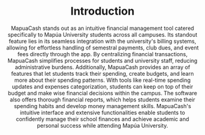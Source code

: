 <h1 align="center"> Introduction </h1>
<p align="center">
  MapuaCash stands out as an intuitive financial management tool catered specifically to
Mapúa University students across all campuses. Its standout feature lies in its seamless 
integration with the university's billing systems, allowing for effortless handling of 
semestral payments, club dues, and event fees directly through the app. By centralizing 
financial transactions, MapuaCash simplifies processes for students and university staff, 
reducing administrative burdens.
Additionally, MapuaCash provides an array of features that let students track their 
spending, create budgets, and learn more about their spending patterns. With tools like 
real-time spending updates and expenses categorization, students can keep on top of their 
budget and make wise financial decisions within the campus. The software also offers 
thorough financial reports, which helps students examine their spending habits and 
develop money management skills. MapuaCash's intuitive interface and extensive 
functionalities enable students to confidently manage their school finances and achieve 
academic and personal success while attending Mapúa University.
</p>
